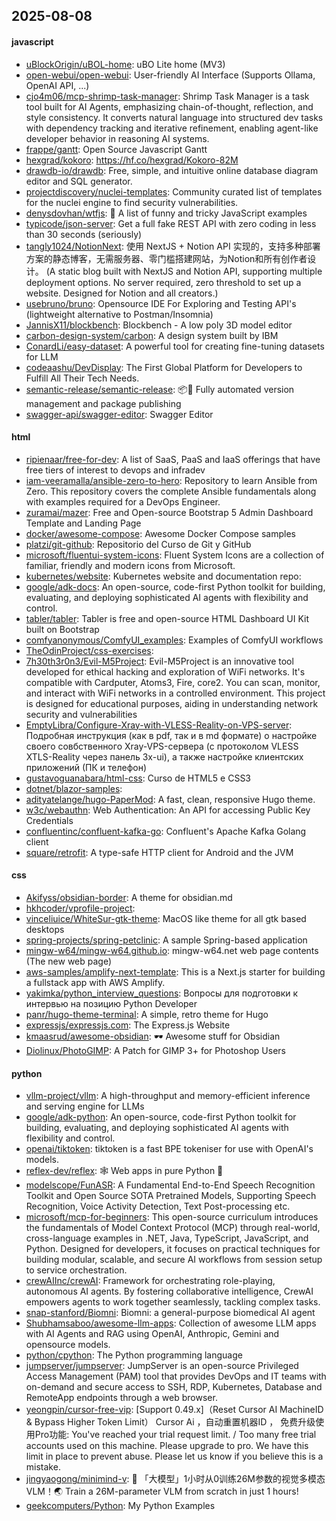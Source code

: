 ## 2025-08-08

#### javascript
* [uBlockOrigin/uBOL-home](https://github.com/uBlockOrigin/uBOL-home): uBO Lite home (MV3)
* [open-webui/open-webui](https://github.com/open-webui/open-webui): User-friendly AI Interface (Supports Ollama, OpenAI API, ...)
* [cjo4m06/mcp-shrimp-task-manager](https://github.com/cjo4m06/mcp-shrimp-task-manager): Shrimp Task Manager is a task tool built for AI Agents, emphasizing chain-of-thought, reflection, and style consistency. It converts natural language into structured dev tasks with dependency tracking and iterative refinement, enabling agent-like developer behavior in reasoning AI systems.
* [frappe/gantt](https://github.com/frappe/gantt): Open Source Javascript Gantt
* [hexgrad/kokoro](https://github.com/hexgrad/kokoro): https://hf.co/hexgrad/Kokoro-82M
* [drawdb-io/drawdb](https://github.com/drawdb-io/drawdb): Free, simple, and intuitive online database diagram editor and SQL generator.
* [projectdiscovery/nuclei-templates](https://github.com/projectdiscovery/nuclei-templates): Community curated list of templates for the nuclei engine to find security vulnerabilities.
* [denysdovhan/wtfjs](https://github.com/denysdovhan/wtfjs): 🤪 A list of funny and tricky JavaScript examples
* [typicode/json-server](https://github.com/typicode/json-server): Get a full fake REST API with zero coding in less than 30 seconds (seriously)
* [tangly1024/NotionNext](https://github.com/tangly1024/NotionNext): 使用 NextJS + Notion API 实现的，支持多种部署方案的静态博客，无需服务器、零门槛搭建网站，为Notion和所有创作者设计。 (A static blog built with NextJS and Notion API, supporting multiple deployment options. No server required, zero threshold to set up a website. Designed for Notion and all creators.)
* [usebruno/bruno](https://github.com/usebruno/bruno): Opensource IDE For Exploring and Testing API's (lightweight alternative to Postman/Insomnia)
* [JannisX11/blockbench](https://github.com/JannisX11/blockbench): Blockbench - A low poly 3D model editor
* [carbon-design-system/carbon](https://github.com/carbon-design-system/carbon): A design system built by IBM
* [ConardLi/easy-dataset](https://github.com/ConardLi/easy-dataset): A powerful tool for creating fine-tuning datasets for LLM
* [codeaashu/DevDisplay](https://github.com/codeaashu/DevDisplay): The First Global Platform for Developers to Fulfill All Their Tech Needs.
* [semantic-release/semantic-release](https://github.com/semantic-release/semantic-release): 📦🚀 Fully automated version management and package publishing
* [swagger-api/swagger-editor](https://github.com/swagger-api/swagger-editor): Swagger Editor

#### html
* [ripienaar/free-for-dev](https://github.com/ripienaar/free-for-dev): A list of SaaS, PaaS and IaaS offerings that have free tiers of interest to devops and infradev
* [iam-veeramalla/ansible-zero-to-hero](https://github.com/iam-veeramalla/ansible-zero-to-hero): Repository to learn Ansible from Zero. This repository covers the complete Ansible fundamentals along with examples required for a DevOps Engineer.
* [zuramai/mazer](https://github.com/zuramai/mazer): Free and Open-source Bootstrap 5 Admin Dashboard Template and Landing Page
* [docker/awesome-compose](https://github.com/docker/awesome-compose): Awesome Docker Compose samples
* [platzi/git-github](https://github.com/platzi/git-github): Repositorio del Curso de Git y GitHub
* [microsoft/fluentui-system-icons](https://github.com/microsoft/fluentui-system-icons): Fluent System Icons are a collection of familiar, friendly and modern icons from Microsoft.
* [kubernetes/website](https://github.com/kubernetes/website): Kubernetes website and documentation repo:
* [google/adk-docs](https://github.com/google/adk-docs): An open-source, code-first Python toolkit for building, evaluating, and deploying sophisticated AI agents with flexibility and control.
* [tabler/tabler](https://github.com/tabler/tabler): Tabler is free and open-source HTML Dashboard UI Kit built on Bootstrap
* [comfyanonymous/ComfyUI_examples](https://github.com/comfyanonymous/ComfyUI_examples): Examples of ComfyUI workflows
* [TheOdinProject/css-exercises](https://github.com/TheOdinProject/css-exercises): 
* [7h30th3r0n3/Evil-M5Project](https://github.com/7h30th3r0n3/Evil-M5Project): Evil-M5Project is an innovative tool developed for ethical hacking and exploration of WiFi networks. It's compatible with Cardputer, Atoms3, Fire, core2. You can scan, monitor, and interact with WiFi networks in a controlled environment. This project is designed for educational purposes, aiding in understanding network security and vulnerabilities
* [EmptyLibra/Configure-Xray-with-VLESS-Reality-on-VPS-server](https://github.com/EmptyLibra/Configure-Xray-with-VLESS-Reality-on-VPS-server): Подробная инструкция (как в pdf, так и в md формате) о настройке своего совбственного Xray-VPS-сервера (с протоколом VLESS XTLS-Reality через панель 3x-ui), а также настройке клиентских приложений (ПК и телефон)
* [gustavoguanabara/html-css](https://github.com/gustavoguanabara/html-css): Curso de HTML5 e CSS3
* [dotnet/blazor-samples](https://github.com/dotnet/blazor-samples): 
* [adityatelange/hugo-PaperMod](https://github.com/adityatelange/hugo-PaperMod): A fast, clean, responsive Hugo theme.
* [w3c/webauthn](https://github.com/w3c/webauthn): Web Authentication: An API for accessing Public Key Credentials
* [confluentinc/confluent-kafka-go](https://github.com/confluentinc/confluent-kafka-go): Confluent's Apache Kafka Golang client
* [square/retrofit](https://github.com/square/retrofit): A type-safe HTTP client for Android and the JVM

#### css
* [Akifyss/obsidian-border](https://github.com/Akifyss/obsidian-border): A theme for obsidian.md
* [hkhcoder/vprofile-project](https://github.com/hkhcoder/vprofile-project): 
* [vinceliuice/WhiteSur-gtk-theme](https://github.com/vinceliuice/WhiteSur-gtk-theme): MacOS like theme for all gtk based desktops
* [spring-projects/spring-petclinic](https://github.com/spring-projects/spring-petclinic): A sample Spring-based application
* [mingw-w64/mingw-w64.github.io](https://github.com/mingw-w64/mingw-w64.github.io): mingw-w64.net web page contents (The new web page)
* [aws-samples/amplify-next-template](https://github.com/aws-samples/amplify-next-template): This is a Next.js starter for building a fullstack app with AWS Amplify.
* [yakimka/python_interview_questions](https://github.com/yakimka/python_interview_questions): Вопросы для подготовки к интервью на позицию Python Developer
* [panr/hugo-theme-terminal](https://github.com/panr/hugo-theme-terminal): A simple, retro theme for Hugo
* [expressjs/expressjs.com](https://github.com/expressjs/expressjs.com): The Express.js Website
* [kmaasrud/awesome-obsidian](https://github.com/kmaasrud/awesome-obsidian): 🕶️ Awesome stuff for Obsidian
* [Diolinux/PhotoGIMP](https://github.com/Diolinux/PhotoGIMP): A Patch for GIMP 3+ for Photoshop Users

#### python
* [vllm-project/vllm](https://github.com/vllm-project/vllm): A high-throughput and memory-efficient inference and serving engine for LLMs
* [google/adk-python](https://github.com/google/adk-python): An open-source, code-first Python toolkit for building, evaluating, and deploying sophisticated AI agents with flexibility and control.
* [openai/tiktoken](https://github.com/openai/tiktoken): tiktoken is a fast BPE tokeniser for use with OpenAI's models.
* [reflex-dev/reflex](https://github.com/reflex-dev/reflex): 🕸️ Web apps in pure Python 🐍
* [modelscope/FunASR](https://github.com/modelscope/FunASR): A Fundamental End-to-End Speech Recognition Toolkit and Open Source SOTA Pretrained Models, Supporting Speech Recognition, Voice Activity Detection, Text Post-processing etc.
* [microsoft/mcp-for-beginners](https://github.com/microsoft/mcp-for-beginners): This open-source curriculum introduces the fundamentals of Model Context Protocol (MCP) through real-world, cross-language examples in .NET, Java, TypeScript, JavaScript, and Python. Designed for developers, it focuses on practical techniques for building modular, scalable, and secure AI workflows from session setup to service orchestration.
* [crewAIInc/crewAI](https://github.com/crewAIInc/crewAI): Framework for orchestrating role-playing, autonomous AI agents. By fostering collaborative intelligence, CrewAI empowers agents to work together seamlessly, tackling complex tasks.
* [snap-stanford/Biomni](https://github.com/snap-stanford/Biomni): Biomni: a general-purpose biomedical AI agent
* [Shubhamsaboo/awesome-llm-apps](https://github.com/Shubhamsaboo/awesome-llm-apps): Collection of awesome LLM apps with AI Agents and RAG using OpenAI, Anthropic, Gemini and opensource models.
* [python/cpython](https://github.com/python/cpython): The Python programming language
* [jumpserver/jumpserver](https://github.com/jumpserver/jumpserver): JumpServer is an open-source Privileged Access Management (PAM) tool that provides DevOps and IT teams with on-demand and secure access to SSH, RDP, Kubernetes, Database and RemoteApp endpoints through a web browser.
* [yeongpin/cursor-free-vip](https://github.com/yeongpin/cursor-free-vip): [Support 0.49.x]（Reset Cursor AI MachineID & Bypass Higher Token Limit） Cursor Ai ，自动重置机器ID ， 免费升级使用Pro功能: You've reached your trial request limit. / Too many free trial accounts used on this machine. Please upgrade to pro. We have this limit in place to prevent abuse. Please let us know if you believe this is a mistake.
* [jingyaogong/minimind-v](https://github.com/jingyaogong/minimind-v): 🚀 「大模型」1小时从0训练26M参数的视觉多模态VLM！🌏 Train a 26M-parameter VLM from scratch in just 1 hours!
* [geekcomputers/Python](https://github.com/geekcomputers/Python): My Python Examples

